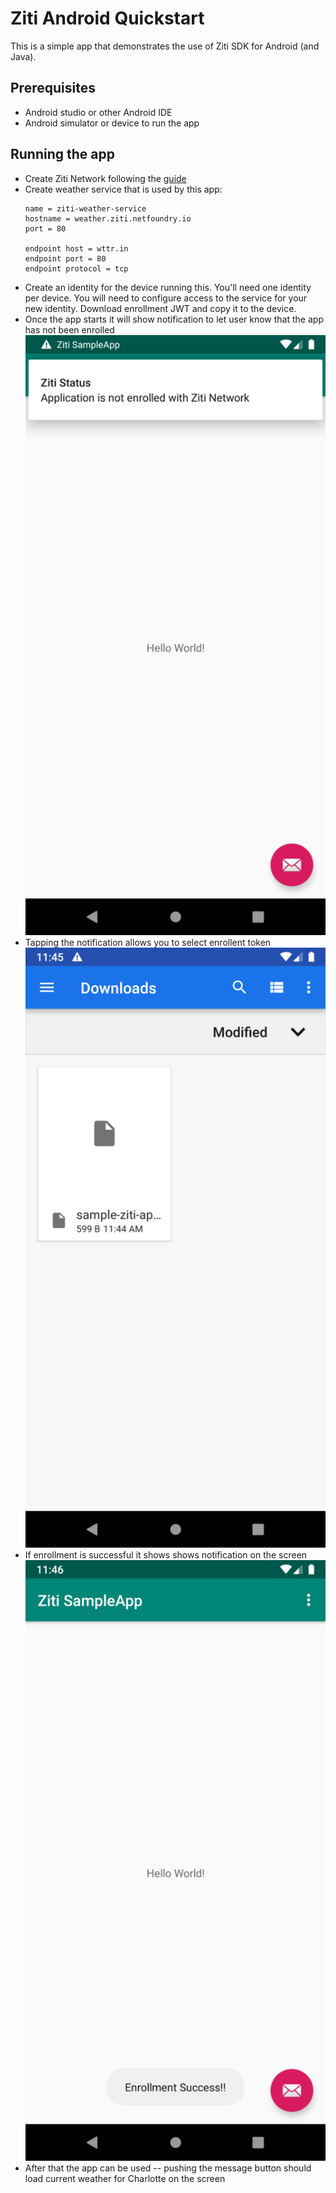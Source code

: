 # Ziti Android Quickstart

This is a simple app that demonstrates the use of Ziti SDK for Android (and Java).

## Prerequisites
* Android studio or other Android IDE
* Android simulator or device to run the app

## Running the app

* Create Ziti Network following the [guide](https://openziti.github.io/ziti/quickstarts/networks-overview.html)
* Create weather service that is used by this app:
  ```
  name = ziti-weather-service
  hostname = weather.ziti.netfoundry.io
  port = 80
  
  endpoint host = wttr.in
  endpoint port = 80
  endpoint protocol = tcp
  ```
* Create an identity for the device running this. You'll need one identity per device.
  You will need to configure access to the service for your new identity.
  Download enrollment JWT and copy it to the device.
* Once the app starts it will show notification to let user know that the app has not been enrolled
  ![no-enrollment](doc/no-enrollment.png)
* Tapping the notification allows you to select enrollent token
  ![pick-jwt](doc/pick-jwt.png)
*  If enrollment is successful it shows shows notification on the screen
  ![success](doc/enrollment-success.png)
* After that the app can be used -- pushing the message button should load current weather 
  for Charlotte on the screen
